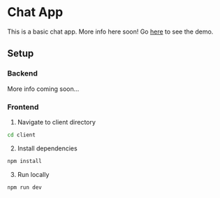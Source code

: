 # Chat App

This is a basic chat app. More info here soon! Go [here](https://chai-chat-demo.foobar.dev/) to see the demo.

## Setup

### Backend

More info coming soon...


### Frontend

1. Navigate to client directory

```bash
cd client
```

2. Install dependencies

```bash
npm install
```

3. Run locally

```bash
npm run dev
```
